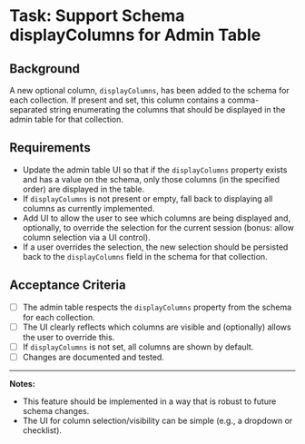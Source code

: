 # Task: Support Schema displayColumns for Admin Table

## Background
A new optional column, `displayColumns`, has been added to the schema for each collection. If present and set, this column contains a comma-separated string enumerating the columns that should be displayed in the admin table for that collection.

## Requirements
- Update the admin table UI so that if the `displayColumns` property exists and has a value on the schema, only those columns (in the specified order) are displayed in the table.
- If `displayColumns` is not present or empty, fall back to displaying all columns as currently implemented.
- Add UI to allow the user to see which columns are being displayed and, optionally, to override the selection for the current session (bonus: allow column selection via a UI control).
- If a user overrides the selection, the new selection should be persisted back to the `displayColumns` field in the schema for that collection.

## Acceptance Criteria
- [ ] The admin table respects the `displayColumns` property from the schema for each collection.
- [ ] The UI clearly reflects which columns are visible and (optionally) allows the user to override this.
- [ ] If `displayColumns` is not set, all columns are shown by default.
- [ ] Changes are documented and tested.

---

**Notes:**
- This feature should be implemented in a way that is robust to future schema changes.
- The UI for column selection/visibility can be simple (e.g., a dropdown or checklist).
